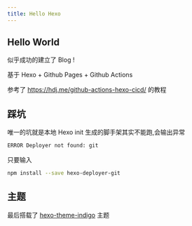 ```yaml
---
title: Hello Hexo
---
```


## Hello World

似乎成功的建立了 Blog !

基于 Hexo + Github Pages + Github Actions

参考了 <https://hdj.me/github-actions-hexo-cicd/> 的教程

## 踩坑

唯一的坑就是本地 Hexo init 生成的脚手架其实不能跑,会输出异常

```sh
ERROR Deployer not found: git
```

只要输入

```sh
npm install --save hexo-deployer-git
```

## 主题

最后搭载了 [hexo-theme-indigo](https://github.com/yscoder/hexo-theme-indigo) 主题
